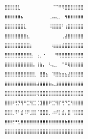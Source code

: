 ⣿⣿⣿⣿⣇⠀⠀⠀⠀⠀⠀⠀⠀⠀⠀⠈⠉⠛⠻⣿⣿⣿⣿⣿⣿

⣿⣿⣿⣿⣿⣦⠀⠀⠀⠀⠀⠀⠀⠀⢀⣤⣄⡀⠀⢻⣿⣿⣿⣿⣿

⣿⣿⣿⣿⣿⣿⣇⠀⠀⠀⠀⠀⠀⠀⠸⣿⣿⣿⠃⢰⣿⣿⣿⣿⣿

⣿⣿⣿⣿⣿⣿⣿⣆⠀⠀⠀⠀⠀⠀⠀⠀⠀⠀⢀⣼⣿⣿⣿⣿⣿

⣿⣿⣿⣿⣿⣿⣿⣿⡆⠀⠀⠀⠀⠀⠀⢶⣶⣶⣾⣿⣿⣿⣿⣿⣿

⣿⣿⣿⣿⣿⣿⣿⣿⣧⠀⢠⡀⠐⠀⠀⠀⠻⢿⣿⣿⣿⣿⣿⣿⣿

⣿⣿⣿⣿⣿⣿⣿⣿⣿⡄⢸⣷⡄⠀⠣⣄⡀⠀⠉⠛⢿⣿⣿⣿⣿

⣿⣿⣿⣿⣿⣿⣿⣿⣿⣇⠀⣿⣿⣦⠀⠹⣿⣷⣶⣦⣼⣿⣿⣿⣿

⣿⣿⣿⣿⣿⣿⣿⣿⣿⣿⣼⣿⣿⣿⣷⣄⣸⣿⣿⣿⣿⣿⣿⣿⣿

⣿⣿⣿⣿⣿⣿⣿⣿⣿⣿⢿⣿⣿⣿⣿⣿⣿⣿⣿⣿⣿⣿⣿⣿⣿

⣿⣿⡿⢛⡙⢻⠛⣉⢻⣉⢈⣹⣿⣿⠟⣉⢻⡏⢛⠙⣉⢻⣿⣿⣿

⣿⣿⣇⠻⠃⣾⠸⠟⣸⣿⠈⣿⣿⣿⡀⠴⠞⡇⣾⡄⣿⠘⣿⣿⣿

⣿⣿⣟⠛⣃⣿⣿⣿⣿⣿⣿⣿⣿⣿⣿⣿⣿⣿⣿⣷⣿⣿⣿⣿⣿

⣿⣿⣿⣿⣿⣿⣿⣿⣿⣿⣿⣿⣿⣿⣿⣿⣿⣿⣿⣿⣿⣿⣿⣿⣿